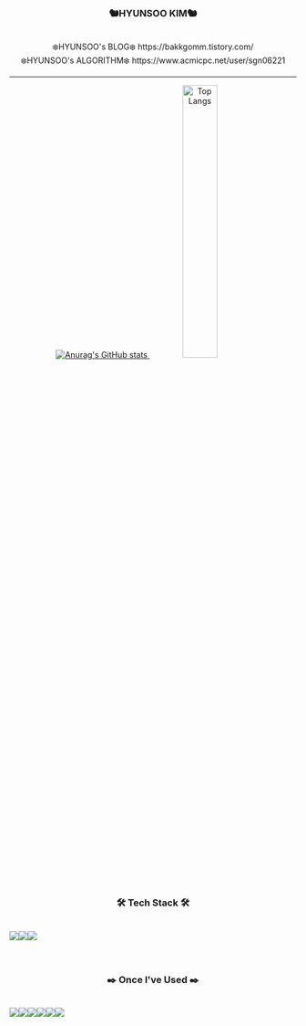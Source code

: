 <div align="center">
<h3> 🐿️HYUNSOO KIM🐿️</h3>
  <br>
❄️HYUNSOO's BLOG❄️  https://bakkgomm.tistory.com/
  <br>
❄️HYUNSOO's ALGORITHM❄️  https://www.acmicpc.net/user/sgn06221
</div>

<hr>

<div align="center">

 <a href="https://github.com/mini-boo/github-readme-stats">
      <img src="https://github-readme-stats.vercel.app/api?username=mini-boo" alt="Anurag's GitHub stats">
    </a>
    
<a href="https://github.com/mini-boo/github-readme-stats">
      <img src="https://github-readme-stats.vercel.app/api/top-langs/?username=mini-boo" alt="Top Langs" width="35%">
    </a>
    
</div>

  <br>
    <br>
    
<div align="center">
<h3>
🛠️ Tech Stack 🛠️
</h3>  &nbsp
<div style="display: flex;">
  <img src="https://img.shields.io/badge/java-%23ED8B00.svg?style=for-the-badge&logo=openjdk&logoColor=white"/>
  <img src="https://img.shields.io/badge/spring-%236DB33F.svg?style=for-the-badge&logo=spring&logoColor=white"/>
  <img src="https://img.shields.io/badge/python-3670A0?style=for-the-badge&logo=python&logoColor=ffdd54"/>
 &nbsp
</div>

<br>
<br>

<h3>
✒️ Once I've Used ✒️
</h3>  &nbsp
<div style="display: flex;">
 <img src="https://img.shields.io/badge/visualstudiocode-007ACC?style=flat-square&logo=visualstudiocode&logoColor=white"/>
 <img src="https://img.shields.io/badge/notion-000000?style=flat-square&logo=notion&logoColor=white"/>
 <img src="https://img.shields.io/badge/sourcetree-0052CC?style=flat-square&logo=sourcetree&logoColor=white"/>
 <img src="https://img.shields.io/badge/github-181717?style=flat-square&logo=github&logoColor=white"/>
  <br>
 <img src="https://img.shields.io/badge/eclipse-2C2255?style=flat-square&logo=eclipse&logoColor=white"/>  
 <img src="https://img.shields.io/badge/figma-F24E1E?style=flat-square&logo=figma&logoColor=white"/>  
 &nbsp
</div>
</div>
